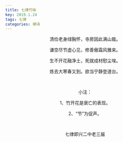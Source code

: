 ```yaml
---
title: 七律竹咏
key: 2019.1.24
tags: 七律
categories: 律诗
---
```


<p align="center">清俭老身绿胸怀，寺房因此满山栽。
</p>
<p align="center">谦空尽节虚心见，修善傲霜风雅来。
</p>
<p align="center">生不开花融净土，死就成材慰尘埃。
</p>
<p align="center">炼去大寒春又到。欲当宁静登道台。
</p>
<p align="center"></br>
</p>
<p align="center">小注：
</p>
<p align="center">1、竹开花是衰亡的表现。
</p>
<p align="center">2、“节”为促声。
</p>
<p align="center"></br>
</p>
<p align="center">七律即兴二中老三届
</p>
